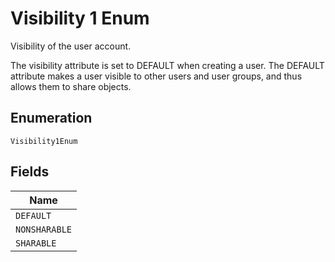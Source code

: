 
# Visibility 1 Enum

Visibility of the user account.

The visibility attribute is set to DEFAULT when creating a user. The DEFAULT attribute makes a user visible to other users and user groups, and thus allows them to share objects.

## Enumeration

`Visibility1Enum`

## Fields

| Name |
|  --- |
| `DEFAULT` |
| `NONSHARABLE` |
| `SHARABLE` |

